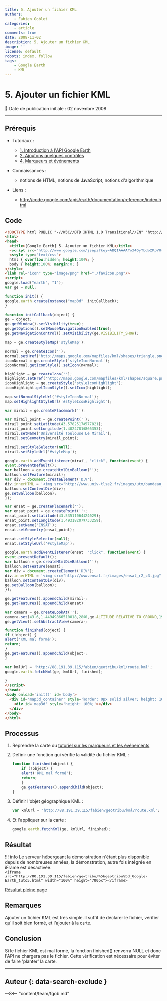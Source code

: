 ```yaml
---
title: 5. Ajouter un fichier KML
authors:
    - Fabien Goblet
categories:
    - article
comments: true
date: 2008-11-02
description: 5. Ajouter un fichier KML
image: ''
license: default
robots: index, follow
tags:
    - Google Earth
    - KML
---
```


# 5. Ajouter un fichier KML

:calendar: Date de publication initiale : 02 novembre 2008

----

## Prérequis

- Tutoriaux :
    - [1. Introduction à l'API Google Earth](2008-11-02_2-ajoutons-quelques-controles.md)
    - [2. Ajoutons quelques contrôles](2008-11-02_2-ajoutons-quelques-controles.md)
    - [4. Marqueurs et événements](2008-11-02_4-marqueurs-et-evenements.md)

- Connaissances :
    - notions de HTML, notions de JavaScript, notions d'algorithmique

- Liens :
    - <http://code.google.com/apis/earth/documentation/reference/index.html>

## Code

```html
<!DOCTYPE html PUBLIC "-//W3C//DTD XHTML 1.0 Transitional//EN" "http://www.w3.org/TR/xhtml1/DTD/xhtml1-transitional.dtd">
<html>
<head>
  <title>[Google Earth] 5. Ajouter un fichier KML</title>
  <script src="http://www.google.com/jsapi?key=ABQIAAAAPo34DyTbdo2RpVUvdvK1qxTVkAM76o12Ue_ZZqmwjROaqOyBLhQVBCYY9lnsLXH3mdZLo-PWW8Z1DQ"></script>
  <style type="text/css">
  html { overflow:hidden; height:100%; }
  body { height:100%; margin:0; }
</style>
<link rel="icon" type="image/png" href="./favicon.png"/>
<script>
google.load("earth", "1");
var ge = null;

function init() {
google.earth.createInstance("map3d", initCallback);
}

function initCallback(object) {
ge = object;
ge.getWindow().setVisibility(true);
ge.getOptions().setMouseNavigationEnabled(true);
ge.getNavigationControl().setVisibility(ge.VISIBILITY_SHOW);

map = ge.createStyleMap('styleMap');

normal = ge.createIcon('');
normal.setHref('http://maps.google.com/mapfiles/kml/shapes/triangle.png');
iconNormal = ge.createStyle('styleIconNormal');
iconNormal.getIconStyle().setIcon(normal);

highlight = ge.createIcon('');
highlight.setHref('http://maps.google.com/mapfiles/kml/shapes/square.png');
iconHighlight = ge.createStyle('styleIconHighlight');
iconHighlight.getIconStyle().setIcon(highlight);

map.setNormalStyleUrl('#styleIconNormal');
map.setHighlightStyleUrl('#styleIconHighlight');

var mirail = ge.createPlacemark('');

var mirail_point = ge.createPoint('');
mirail_point.setLatitude(43.57825178577821);
mirail_point.setLongitude(1.40247810866353);
mirail.setName('Université Toulouse Le Mirail');
mirail.setGeometry(mirail_point);

mirail.setStyleSelector(null);
mirail.setStyleUrl('#styleMap');

google.earth.addEventListener(mirail, "click", function(event) {
event.preventDefault();
var balloon = ge.createHtmlDivBalloon('');
balloon.setFeature(mirail);
var div = document.createElement('DIV');
div.innerHTML = '<img src="http://www.univ-tlse2.fr/images/utm/bandeau_011.jpg" onclick="window.open(\'http://www.univ-tlse2.fr\')">';
balloon.setContentDiv(div);
ge.setBalloon(balloon);
});

var ensat = ge.createPlacemark('');
var ensat_point = ge.createPoint('');
ensat_point.setLatitude(43.53511064424029);
ensat_point.setLongitude(1.493182079733259);
ensat.setName('ENSAT');
ensat.setGeometry(ensat_point);

ensat.setStyleSelector(null);
ensat.setStyleUrl('#styleMap');

google.earth.addEventListener(ensat, "click", function(event) {
event.preventDefault();
var balloon = ge.createHtmlDivBalloon('');
balloon.setFeature(ensat);
var div = document.createElement('DIV');
div.innerHTML = '<img src="http://www.ensat.fr/images/ensat_r2_c3.jpg" onclick="window.open(\'http://www.ensat.fr\')">';
balloon.setContentDiv(div);
ge.setBalloon(balloon);
});

ge.getFeatures().appendChild(mirail);
ge.getFeatures().appendChild(ensat);

var camera = ge.createLookAt('');
camera.set(43.6,1.44949866510018,2860,ge.ALTITUDE_RELATIVE_TO_GROUND,190,75,10000);
ge.getView().setAbstractView(camera);

function finished(object) {
if (!object) {
alert('KML mal formé');
return;
}
ge.getFeatures().appendChild(object);
}

var kmlUrl = 'http://88.191.39.115/fabien/geotribu/kml/route.kml';
google.earth.fetchKml(ge, kmlUrl, finished);

}
</script>
</head>
<body onload='init()' id='body'>
  <div id='map3d_container' style='border: 0px solid silver; height: 100%; width: 100%;'>
    <div id='map3d' style='height: 100%;'></div>
  </div>
</body>
</html>
```

## Processus

1. Reprendre la carte du [tutoriel sur les marqueurs et les événements](2008-09-15_interfacer-openlayers-avec-un-serveur-wfs-mapserver.md)

2. Définir une fonction qui vérifie la validité du fichier KML :  

    ```javascript
    function finished(object) {  
        if (!object) {  
        alert('KML mal formé');  
        return;  
        }  
        ge.getFeatures().appendChild(object);  
    }
    ```

3. Définir l'objet géographique KML :  

    ```javascript
    var kmlUrl = 'http://88.191.39.115/fabien/geotribu/kml/route.kml';
    ```

4. Et l'appliquer sur la carte :  

    ```javascript
    google.earth.fetchKml(ge, kmlUrl, finished);
    ```

## Résultat

!!! info
    Le serveur hébergeant la démonstration n'étant plus disponible depuis de nombreuses années, la démonstration, autre fois intégrée en iFrame est désactivée.  
    `<iframe src="http://88.191.39.115/fabien/geotribu/%5bgeotribu%5d_Google-Earth_tuto5.html" width="100%" height="700px"></iframe>`

[Résultat pleine page](http://88.191.39.115/fabien/geotribu/%5bgeotribu%5d_Google-Earth_tuto5.html)

## Remarques

Ajouter un fichier KML est très simple. Il suffit de déclarer le fichier, vérifier qu'il soit bien formé, et l'ajouter à la carte.

## Conclusion

Si le fichier KML est mal formé, la fonction finished() renverra NULL et donc l'API ne chargera pas le fichier.
Cette vérification est nécessaire pour éviter de faire 'planter' la carte.

----

## Auteur {: data-search-exclude }

--8<-- "content/team/fgob.md"
